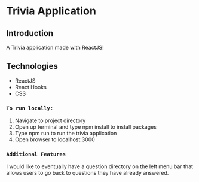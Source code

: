 # Trivia Application

## Introduction

A Trivia application made with ReactJS!

## Technologies

- ReactJS
- React Hooks
- CSS

### `To run locally:`

1. Navigate to project directory
2. Open up terminal and type npm install to install packages
3. Type npm run to run the trivia application
4. Open browser to localhost:3000

### `Additional Features`

I would like to eventually have a question directory on the left menu bar that allows users to go back to questions they have already answered.
